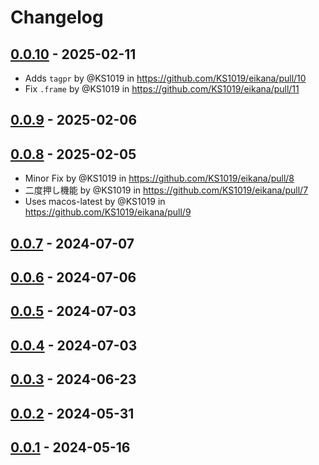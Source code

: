 # Changelog

## [0.0.10](https://github.com/KS1019/eikana/compare/0.0.9...0.0.10) - 2025-02-11
- Adds `tagpr` by @KS1019 in https://github.com/KS1019/eikana/pull/10
- Fix `.frame` by @KS1019 in https://github.com/KS1019/eikana/pull/11

## [0.0.9](https://github.com/KS1019/eikana/compare/0.0.8...0.0.9) - 2025-02-06

## [0.0.8](https://github.com/KS1019/eikana/compare/0.0.7...0.0.8) - 2025-02-05
- Minor Fix by @KS1019 in https://github.com/KS1019/eikana/pull/8
- 二度押し機能 by @KS1019 in https://github.com/KS1019/eikana/pull/7
- Uses macos-latest by @KS1019 in https://github.com/KS1019/eikana/pull/9

## [0.0.7](https://github.com/KS1019/eikana/compare/0.0.6...0.0.7) - 2024-07-07

## [0.0.6](https://github.com/KS1019/eikana/compare/0.0.5...0.0.6) - 2024-07-06

## [0.0.5](https://github.com/KS1019/eikana/compare/0.0.4...0.0.5) - 2024-07-03

## [0.0.4](https://github.com/KS1019/eikana/compare/0.0.3...0.0.4) - 2024-07-03

## [0.0.3](https://github.com/KS1019/eikana/compare/0.0.2...0.0.3) - 2024-06-23

## [0.0.2](https://github.com/KS1019/eikana/compare/0.0.1...0.0.2) - 2024-05-31

## [0.0.1](https://github.com/KS1019/eikana/commits/0.0.1) - 2024-05-16
